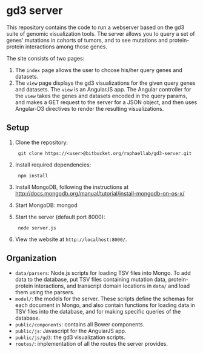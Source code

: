 # gd3 server
This repository contains the code to run a webserver based on the gd3 suite of genomic visualization tools. The server allows you to query a set of genes' mutations in cohorts of tumors, and to see mutations and protein-protein interactions among those genes.

The site consists of two pages:

1. The `index` page allows the user to choose his/her query genes and datasets.
2. The `view` page displays the gd3 visualizations for the given query genes and datasets. The `view` is an AngularJS app. The Angular controller for the `view` takes the genes and datasets encoded in the query params, and makes a GET request to the server for a JSON object, and then uses Angular-D3 directives to render the resulting visualizations.

## Setup

1. Clone the repository:

        git clone https://<user>@bitbucket.org/raphaellab/gd3-server.git
        
2. Install required dependencies:

        npm install

3. Install MongoDB, following the instructions at http://docs.mongodb.org/manual/tutorial/install-mongodb-on-os-x/

4. Start MongoDB:
        mongod
        
5. Start the server (default port 8000):

        node server.js
        
6. View the website at `http://localhost:8000/`.

## Organization
* `data/parsers`: Node.js scripts for loading TSV files into Mongo. To add data to the database, put TSV files containing mutation data, protein-protein interactions, and transcript domain locations in `data/` and load them using the parsers. 
* `model/`: the models for the server. These scripts define the schemas for each document in Mongo, and also contain functions for loading data in TSV files into the database, and for making specific queries of the database.
* `public/components`: contains all Bower components.
* `public/js`: Javascript for the AngularJS app.
* `public/js/gd3`: the gd3 visualization scripts.
* `routes/`: implementation of all the routes the server provides.